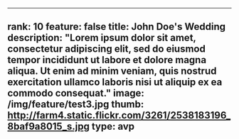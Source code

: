 ---

rank: 10
feature: false
title: John Doe's Wedding
description: "Lorem ipsum dolor sit amet, consectetur adipiscing elit, sed do eiusmod tempor incididunt ut labore et dolore magna aliqua. Ut enim ad minim veniam, quis nostrud exercitation ullamco laboris nisi ut aliquip ex ea commodo consequat."
image: /img/feature/test3.jpg
thumb: http://farm4.static.flickr.com/3261/2538183196_8baf9a8015_s.jpg
type: avp
---